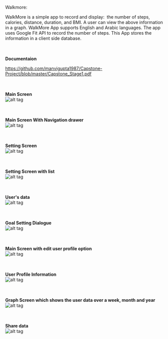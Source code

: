 Walkmore:

WalkMore is a simple app to record and display: ​ the number of steps, calories, distance, duration,
and BMI. A user can view the above information in a graph.​ WalkMore App supports English
and Arabic languages. The app uses Google Fit API to record the number of steps. This App
stores the information in a client side database. 

<br /><br />
**Documentaion**<br />

https://github.com/manvigupta1987/Capstone-Project/blob/master/Capstone_Stage1.pdf

<br /><br />
**Main Screen**<br />
![alt tag](https://github.com/manvigupta1987/CapstoneStage2/blob/master/ScreenShots/MainScreen.png)


<br /><br />
**Main Screen With Navigation drawer**<br />
![alt tag](https://github.com/manvigupta1987/CapstoneStage2/blob/master/ScreenShots/NavigationDrawer.png)

<br /><br />
**Setting Screen**<br />
![alt tag](https://github.com/manvigupta1987/CapstoneStage2/blob/master/ScreenShots/SettingScreen.png)

<br /><br />
**Setting Screen with list**<br />
![alt tag](https://github.com/manvigupta1987/CapstoneStage2/blob/master/ScreenShots/SettingScreensWithList.png)

<br /><br />
**User's data**<br />
![alt tag](https://github.com/manvigupta1987/CapstoneStage2/blob/master/ScreenShots/HistoryScreen.png)


<br /><br />
**Goal Setting Dialogue**<br />
![alt tag](https://github.com/manvigupta1987/CapstoneStage2/blob/master/ScreenShots/GoalScreen.png)

<br /><br />
**Main Screen with edit user profile option**<br />
![alt tag](https://github.com/manvigupta1987/CapstoneStage2/blob/master/ScreenShots/MainScreenWithMenu.png)


<br /><br />
**User Profile Information**<br />
![alt tag](https://github.com/manvigupta1987/CapstoneStage2/blob/master/ScreenShots/EditUserProfile.png)



<br /><br />
**Graph Screen which shows the user data over a week, month and year**<br />
![alt tag](https://github.com/manvigupta1987/CapstoneStage2/blob/master/ScreenShots/BarGraphScreen.png)

<br /><br />
**Share data**<br />
![alt tag](https://github.com/manvigupta1987/CapstoneStage2/blob/master/ScreenShots/ShareProgress.png)








